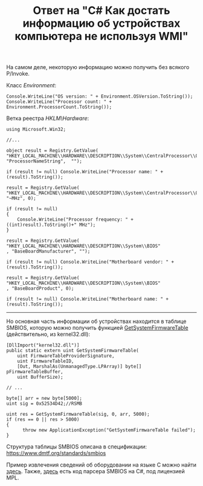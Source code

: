 ﻿---
title: "Ответ на \"C# Как достать информацию об устройствах компьютера не используя WMI\""
se.owner.user_id: 240512
se.owner.display_name: "MSDN.WhiteKnight"
se.owner.link: "https://ru.stackoverflow.com/users/240512/msdn-whiteknight"
se.answer_id: 780170
se.question_id: 778618
se.post_type: answer
se.is_accepted: True
---
<p>На самом деле, некоторую информацию можно получить без всякого P/Invoke.</p>

<p>Класс <em>Environment</em>:</p>

<pre><code>Console.WriteLine("OS version: " + Environment.OSVersion.ToString());
Console.WriteLine("Processor count: " + Environment.ProcessorCount.ToString());
</code></pre>

<p>Ветка реестра <em>HKLM\Hardware</em>:</p>

<pre><code>using Microsoft.Win32;

//...

object result = Registry.GetValue(
"HKEY_LOCAL_MACHINE\\HARDWARE\\DESCRIPTION\\System\\CentralProcessor\\0", 
"ProcessorNameString",  "");

if (result != null) Console.WriteLine("Processor name: " + (result).ToString());

result = Registry.GetValue(
"HKEY_LOCAL_MACHINE\\HARDWARE\\DESCRIPTION\\System\\CentralProcessor\\0",
"~MHz", 0);

if (result != null) 
{
    Console.WriteLine("Processor frequency: " + ((int)result).ToString()+" MHz");
}

result = Registry.GetValue(
"HKEY_LOCAL_MACHINE\\HARDWARE\\DESCRIPTION\\System\\BIOS"
, "BaseBoardManufacturer", "");

if (result != null) Console.WriteLine("Motherboard vendor: " + (result).ToString());

result = Registry.GetValue(
"HKEY_LOCAL_MACHINE\\HARDWARE\\DESCRIPTION\\System\\BIOS"
, "BaseBoardProduct", 0);

if (result != null) Console.WriteLine("Motherboard name: " + (result).ToString());
</code></pre>

<hr>

<p>Но основная часть информации об устройствах находится в таблице SMBIOS, которую можно получить функцией <a href="https://msdn.microsoft.com/en-us/library/windows/desktop/ms724379(v=vs.85).aspx" rel="nofollow noreferrer">GetSystemFirmwareTable</a> (действительно, из kernel32.dll):</p>

<pre><code>[DllImport("kernel32.dll")]
public static extern uint GetSystemFirmwareTable(
    uint FirmwareTableProviderSignature,
    uint FirmwareTableID,
    [Out, MarshalAs(UnmanagedType.LPArray)] byte[] pFirmwareTableBuffer,
    uint BufferSize);

// ...

byte[] arr = new byte[5000];                
uint sig = 0x52534D42;//RSMB

uint res = GetSystemFirmwareTable(sig, 0, arr, 5000);
if (res == 0 || res &gt; 5000) 
{
      throw new ApplicationException("GetSystemFirmwareTable failed");
}    
</code></pre>

<p>Структура таблицы SMBIOS описана в спецификации: <a href="https://www.dmtf.org/standards/smbios" rel="nofollow noreferrer">https://www.dmtf.org/standards/smbios</a></p>

<p>Пример извлечения сведений об оборудовании на языке C можно найти <a href="https://ru.stackoverflow.com/a/753935/240512">здесь</a>. Также, <a href="https://github.com/openhardwaremonitor/openhardwaremonitor/blob/da432ef07cf125c019afd3a27f447da428404611/Hardware/SMBIOS.cs" rel="nofollow noreferrer">здесь</a> есть код парсера SMBIOS на C#, под лицензией MPL.</p>
